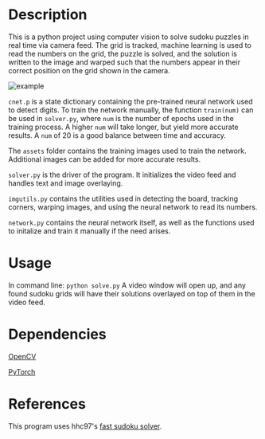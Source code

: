 # Description
This is a python project using computer vision to solve sudoku puzzles in real time via camera feed. The grid is tracked, machine learning is used to read the numbers on the grid, the puzzle is solved, and the solution is written to the image and warped such that the numbers appear in their correct position on the grid shown in the camera.

![example](F4053150-9C35-4882-A5E0-BB0363737DAE.gif)

`cnet.p` is a state dictionary containing the pre-trained neural network used to detect digits. To train the network manually, the function `train(num)` can be used in `solver.py`, where `num` is the number of epochs used in the training process. A higher `num` will take longer, but yield more accurate results. A `num` of 20 is a good balance between time and accuracy.

The `assets` folder contains the training images used to train the network. Additional images can be added for more accurate results.

`solver.py` is the driver of the program. It initializes the video feed and handles text and image overlaying.

`imgutils.py` contains the utilities used in detecting the board, tracking corners, warping images, and using the neural network to read its numbers.

`network.py` contains the neural network itself, as well as the functions used to initalize and train it manually if the need arises.

# Usage
In command line:
`python solve.py`
A video window will open up, and any found sudoku grids will have their solutions overlayed on top of them in the video feed.

# Dependencies
[OpenCV](https://opencv.org/)

[PyTorch](https://pytorch.org/)

# References
This program uses hhc97's [fast sudoku solver](https://github.com/hhc97/sudoku_solver).

